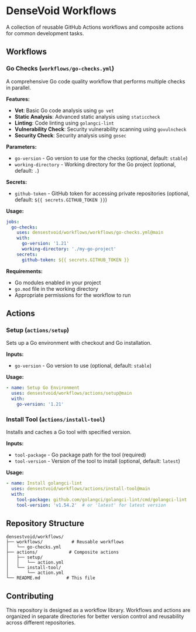 # DenseVoid Workflows

A collection of reusable GitHub Actions workflows and composite actions for common development tasks.

## Workflows

### Go Checks (`workflows/go-checks.yml`)

A comprehensive Go code quality workflow that performs multiple checks in parallel.

**Features:**
- **Vet**: Basic Go code analysis using `go vet`
- **Static Analysis**: Advanced static analysis using `staticcheck`
- **Linting**: Code linting using `golangci-lint`
- **Vulnerability Check**: Security vulnerability scanning using `govulncheck`
- **Security Check**: Security analysis using `gosec`

**Parameters:**
- `go-version` - Go version to use for the checks (optional, default: `stable`)
- `working-directory` - Working directory for the Go project (optional, default: `.`)

**Secrets:**
- `github-token` - GitHub token for accessing private repositories (optional, default: `${{ secrets.GITHUB_TOKEN }}`)

**Usage:**
```yaml
jobs:
  go-checks:
    uses: densestvoid/workflows/workflows/go-checks.yml@main
    with:
      go-version: '1.21'
      working-directory: './my-go-project'
    secrets:
      github-token: ${{ secrets.GITHUB_TOKEN }}
```

**Requirements:**
- Go modules enabled in your project
- `go.mod` file in the working directory
- Appropriate permissions for the workflow to run

## Actions

### Setup (`actions/setup`)

Sets up a Go environment with checkout and Go installation.

**Inputs:**
- `go-version` - Go version to use (optional, default: `stable`)

**Usage:**
```yaml
- name: Setup Go Environment
  uses: densestvoid/workflows/actions/setup@main
  with:
    go-version: '1.21'
```

### Install Tool (`actions/install-tool`)

Installs and caches a Go tool with specified version.

**Inputs:**
- `tool-package` - Go package path for the tool (required)
- `tool-version` - Version of the tool to install (optional, default: `latest`)

**Usage:**
```yaml
- name: Install golangci-lint
  uses: densestvoid/workflows/actions/install-tool@main
  with:
    tool-package: github.com/golangci/golangci-lint/cmd/golangci-lint
    tool-version: 'v1.54.2'  # or 'latest' for latest version
```

## Repository Structure

```
densestvoid/workflows/
├── workflows/           # Reusable workflows
│   └── go-checks.yml
├── actions/            # Composite actions
│   ├── setup/
│   │   └── action.yml
│   └── install-tool/
│       └── action.yml
└── README.md          # This file
```

## Contributing

This repository is designed as a workflow library. Workflows and actions are organized in separate directories for better version control and reusability across different repositories.